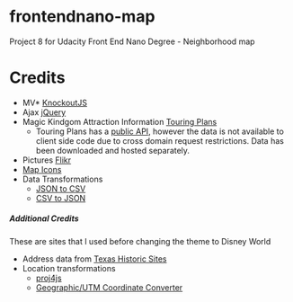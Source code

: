 # frontendnano-map
Project 8 for Udacity Front End Nano Degree - Neighborhood map

# Credits
- MV* [KnockoutJS](http://knockoutjs.com/)
- Ajax [jQuery](http://jquery.com/)
- Magic Kindgom Attraction Information [Touring Plans](https://touringplans.com/)
  - Touring Plans has a [public API](https://touringplans.com/api), however the data is not available to client side code due to cross domain request restrictions. Data has been downloaded and hosted separately.
- Pictures [Flikr](https://www.flickr.com/)
- [Map Icons](https://sites.google.com/site/gmapsdevelopment/)
- Data Transformations
  - [JSON to CSV](https://json-csv.com/)
  - [CSV to JSON](http://www.convertcsv.com/csv-to-json.htm)

##### Additional Credits
These are sites that I used before changing the theme to Disney World 
- Address data from [Texas Historic Sites](https://atlas.thc.state.tx.us)
- Location transformations
  - [proj4js](https://github.com/proj4js/proj4js)
  - [Geographic/UTM Coordinate Converter](http://home.hiwaay.net/~taylorc/toolbox/geography/geoutm.html)